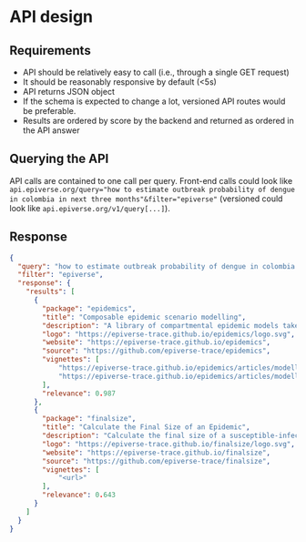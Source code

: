 # API design

## Requirements

* API should be relatively easy to call (i.e., through a single GET request)
* It should be reasonably responsive by default (<5s)
* API returns JSON object
* If the schema is expected to change a lot, versioned API routes would be preferable.
* Results are ordered by score by the backend and returned as ordered in the API answer

## Querying the API

API calls are contained to one call per query. Front-end calls could look like `api.epiverse.org/query="how to estimate outbreak probability of dengue in colombia in next three months"&filter="epiverse"` (versioned could look like `api.epiverse.org/v1/query[...]`).

## Response

```json
{
  "query": "how to estimate outbreak probability of dengue in colombia in next three months",
  "filter": "epiverse",
  "response": {
    "results": [
      {
        "package": "epidemics",
        "title": "Composable epidemic scenario modelling",
        "description": "A library of compartmental epidemic models taken from the published literature, and classes to represent affected populations, public health response measures including non-pharmaceutical interventions on social contacts, non-pharmaceutical and pharmaceutical interventions that affect disease transmissibility, vaccination regimes, and disease seasonality, which can be combined to compose epidemic scenario models.",
        "logo": "https://epiverse-trace.github.io/epidemics/logo.svg",
        "website": "https://epiverse-trace.github.io/epidemics",
        "source": "https://github.com/epiverse-trace/epidemics",
        "vignettes": [
            "https://epiverse-trace.github.io/epidemics/articles/modelling_interventions.html",
            "https://epiverse-trace.github.io/epidemics/articles/modelling_multiple_interventions.html"
        ],
        "relevance": 0.987
      },
      {
        "package": "finalsize",
        "title": "Calculate the Final Size of an Epidemic",
        "description": "Calculate the final size of a susceptible-infectious-recovered epidemic in a population with demographic variation in contact patterns and susceptibility to disease, as discussed in Miller (2012)",
        "logo": "https://epiverse-trace.github.io/finalsize/logo.svg",
        "website": "https://epiverse-trace.github.io/finalsize",
        "source": "https://github.com/epiverse-trace/finalsize",
        "vignettes": [
            "<url>"
        ],
        "relevance": 0.643
      }
    ]
  }
}
```
